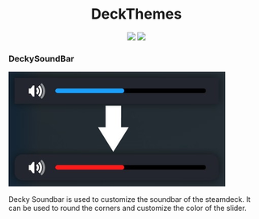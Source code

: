 <h1 align="center">
  DeckThemes
</h1>

<p align="center">
  <a href="https://github.com/GoDev87/DeckThemes/stargazers"><img src="https://img.shields.io/github/stars/GoDev87/DeckThemes"/></a>
  <a href="https://github.com/GoDev87/DeckThemes/commits/main"><img src="https://img.shields.io/github/last-commit/GoDev87/DeckThemes.svg"/></a>
</p>

### DeckySoundBar
![DeckySoundBar](images/Soundbar.jpg)

Decky Soundbar is used to customize the soundbar of the steamdeck.
It can be used to round the corners and customize the color of the slider.
